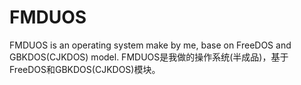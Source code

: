 # FMDUOS
FMDUOS is an operating system make by me, base on FreeDOS and GBKDOS(CJKDOS) model.
FMDUOS是我做的操作系统(半成品)，基于FreeDOS和GBKDOS(CJKDOS)模块。
